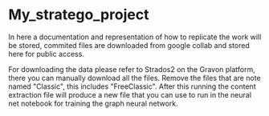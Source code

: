 # My_stratego_project


In here a documentation and representation of how to replicate the work will be stored, commited files are downloaded from google collab and stored here for public access.



For downloading the data please refer to Strados2 on the Gravon platform, there you can manually download all the files. Remove the files that are note named "Classic", this includes "FreeClassic". After this running the content extraction file will produce a new file that you can use to run in the neural net notebook for training the graph neural network.
